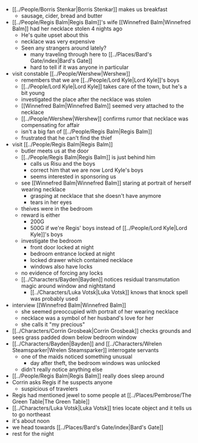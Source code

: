 - [[../People/Borris Stenkar|Borris Stenkar]] makes us breakfast
	- sausage, cider, bread and butter
- [[../People/Regis Balm|Regis Balm]]'s wife [[Winnefred Balm|Winnefred Balm]] had her necklace stolen 4 nights ago
	- He's quite upset about this
	- necklace was very expensive
	- Seen any strangers around lately?
		- many traveling through here to [[../Places/Bard's Gate/index|Bard's Gate]]
		- hard to tell if it was anyone in particular
- visit constable [[../People/Wershew|Wershew]]
	- remembers that we are [[../People/Lord Kyle|Lord Kyle]]'s boys
	- [[../People/Lord Kyle|Lord Kyle]] takes care of the town, but he's a bit young
	- investigated the place after the necklace was stolen
	- [[Winnefred Balm|Winnefred Balm]] seemed very attached to the necklace
	- [[../People/Wershew|Wershew]] confirms rumor that necklace was compensating for affair
	- isn't a big fan of [[../People/Regis Balm|Regis Balm]]
	- frustrated that he can't find the thief
- visit [[../People/Regis Balm|Regis Balm]]
	- butler meets us at the door
	- [[../People/Regis Balm|Regis Balm]] is just behind him
		- calls us Risu and the boys
		- correct him that we are now Lord Kyle's boys
		- seems interested in sponsoring us
	- see [[Winnefred Balm|Winnefred Balm]] staring at portrait of herself wearing necklace
		- grasping at necklace that she doesn't have anymore
		- tears in her eyes
	- theives were in the bedroom
	- reward is either
		- 200G
		- 500G if we're Regis' boys instead of [[../People/Lord Kyle|Lord Kyle]]'s boys
	- investigate the bedroom
		- front door locked at night
		- bedroom entrance locked at night
		- locked drawer which contained necklace
		- windows also have locks
	- no evidence of forcing any locks
	- [[../Characters/Bayden|Bayden]] notices residual transmutation magic around window and nightstand
		- [[../Characters/Luka Votsk|Luka Votsk]] knows that knock spell was probably used
- interview [[Winnefred Balm|Winnefred Balm]]
	- she seemed preoccupied with portrait of her wearing necklace
	- necklace was a symbol of her husband's love for her
	- she calls it "my precious"
- [[../Characters/Corrin Grosbeak|Corrin Grosbeak]] checks grounds and sees grass padded down below bedroom window
- [[../Characters/Bayden|Bayden]] and [[../Characters/Wrelen Steamsparker|Wrelen Steamsparker]] interrogate servants
	- one of the maids noticed something unusual
		- day after theft, the bedroom windows was unlocked
	- didn't really notice anything else
- [[../People/Regis Balm|Regis Balm]] really does sleep around
- Corrin asks Regis if he suspects anyone
	- suspicious of travelers
- Regis had mentioned jewel to some people at [[../Places/Pembrose/The Green Table|The Green Table]]
- [[../Characters/Luka Votsk|Luka Votsk]] tries locate object and it tells us to go northeast
- it's about noon
- we head towards [[../Places/Bard's Gate/index|Bard's Gate]]
- rest for the night